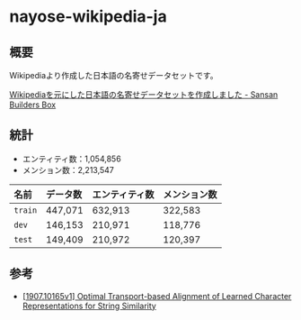 # nayose-wikipedia-ja

## 概要
Wikipediaより作成した日本語の名寄せデータセットです。

[Wikipediaを元にした日本語の名寄せデータセットを作成しました \- Sansan Builders Box](https://buildersbox.corp-sansan.com/entry/2020/03/10/110000)

## 統計

- エンティティ数：1,054,856
- メンション数：2,213,547

| 名前    | データ数    | エンティティ数 | メンション数  |
| :---- | :------ | :------ | :------ |
| `train` | 447,071 | 632,913 | 322,583 |
| `dev`   | 146,153 | 210,971 | 118,776 |
| `test`  | 149,409 | 210,972 | 120,397 |

## 参考

- [\[1907\.10165v1\] Optimal Transport\-based Alignment of Learned Character Representations for String Similarity](https://arxiv.org/abs/1907.10165v1)
